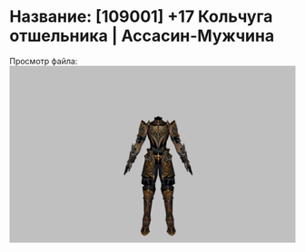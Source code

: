 # Название: [109001] +17 Кольчуга отшельника | Ассасин-Мужчина

Просмотр файла:
![p060033.png](p060033.png)